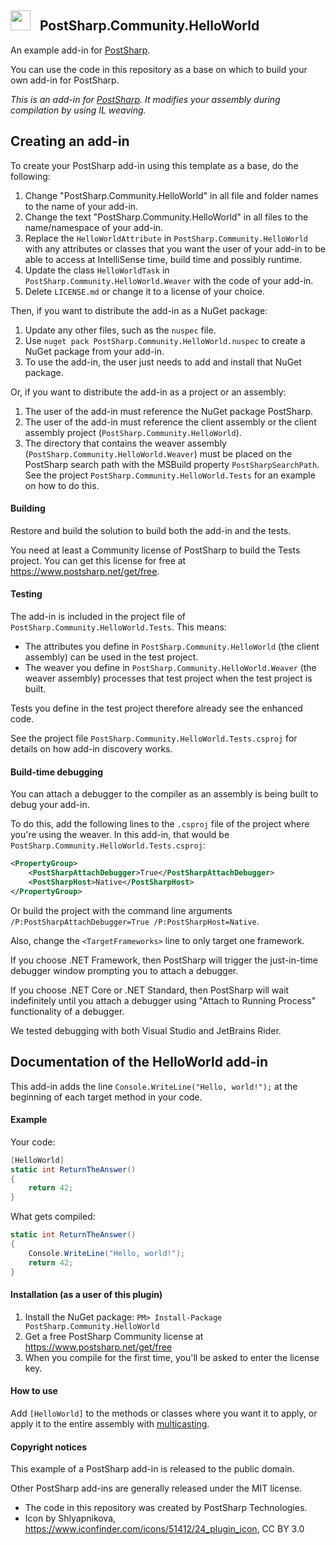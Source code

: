 ## <img src="https://cdn4.iconfinder.com/data/icons/Hypic_Icon_Pack_by_shlyapnikova/64/plugin_64.png" width="32"> &nbsp; PostSharp.Community.HelloWorld 
An example add-in for [PostSharp](https://postsharp.net).

You can use the code in this repository as a base on which to build your own add-in for PostSharp.

*This is an add-in for [PostSharp](https://postsharp.net). It modifies your assembly during compilation by using IL weaving.*

## Creating an add-in
To create your PostSharp add-in using this template as a base, do the following:
1. Change "PostSharp.Community.HelloWorld" in all file and folder names to the name of your add-in.
2. Change the text "PostSharp.Community.HelloWorld" in all files to the name/namespace of your add-in.
3. Replace the `HelloWorldAttribute` in `PostSharp.Community.HelloWorld` with any attributes or classes that you want the user of your add-in to be able to access at IntelliSense time, build time and possibly runtime.
4. Update the class `HelloWorldTask` in `PostSharp.Community.HelloWorld.Weaver` with the code of your add-in.
5. Delete `LICENSE.md` or change it to a license of your choice.

Then, if you want to distribute the add-in as a NuGet package:
1. Update any other files, such as the `nuspec` file.
2. Use `nuget pack PostSharp.Community.HelloWorld.nuspec` to create a NuGet package from your add-in.
3. To use the add-in, the user just needs to add and install that NuGet package.

Or, if you want to distribute the add-in as a project or an assembly:
1. The user of the add-in must reference the NuGet package PostSharp.
2. The user of the add-in must reference the client assembly or the client assembly project (`PostSharp.Community.HelloWorld`).
3. The directory that contains the weaver assembly (`PostSharp.Community.HelloWorld.Weaver`) must be placed on the PostSharp search path with the MSBuild property `PostSharpSearchPath`. See the project `PostSharp.Community.HelloWorld.Tests` for an example on how to do this.

#### Building
Restore and build the solution to build both the add-in and the tests.

You need at least a Community license of PostSharp to build the Tests project. You can get this license for free 
at https://www.postsharp.net/get/free.

#### Testing
The add-in is included in the project file of `PostSharp.Community.HelloWorld.Tests`. This means:
 * The attributes you
define in `PostSharp.Community.HelloWorld` (the client assembly) can be used in the test project.
 * The weaver you define
in `PostSharp.Community.HelloWorld.Weaver` (the weaver assembly) processes that test project when the test project is built.

Tests you define in the test project therefore already see the enhanced code.

See the project file `PostSharp.Community.HelloWorld.Tests.csproj` for details on how add-in discovery works.

#### Build-time debugging
You can attach a debugger to the compiler as an assembly is being built to debug your add-in.

To do this, add the following lines to the `.csproj` file of the project where you're using the weaver. In this add-in, that would be `PostSharp.Community.HelloWorld.Tests.csproj`:

```xml
<PropertyGroup>
    <PostSharpAttachDebugger>True</PostSharpAttachDebugger>
    <PostSharpHost>Native</PostSharpHost>
</PropertyGroup>
```
Or build the project with the command line arguments `/P:PostSharpAttachDebugger=True /P:PostSharpHost=Native`.

Also, change the `<TargetFrameworks>` line to only target one framework.

If you choose .NET Framework, then PostSharp will trigger the just-in-time debugger window prompting you to attach a debugger.

If you choose .NET Core or .NET Standard, then PostSharp will wait indefinitely until you attach a debugger using "Attach to Running Process" functionality of a debugger.

We tested debugging with both Visual Studio and JetBrains Rider.

## Documentation of the HelloWorld add-in
This add-in adds the line `Console.WriteLine("Hello, world!");` at the beginning of each target method in your code.
 
#### Example
Your code:
```csharp
[HelloWorld]
static int ReturnTheAnswer() 
{
    return 42;
}
```
What gets compiled:
```csharp
static int ReturnTheAnswer() 
{
    Console.WriteLine("Hello, world!");
    return 42;
}
```

#### Installation (as a user of this plugin)
1. Install the NuGet package: `PM> Install-Package PostSharp.Community.HelloWorld`
2. Get a free PostSharp Community license at https://www.postsharp.net/get/free
3. When you compile for the first time, you'll be asked to enter the license key.

#### How to use
Add `[HelloWorld]` to the methods or classes where you want it to apply, or apply it to the entire assembly with [multicasting](https://doc.postsharp.net/attribute-multicasting).

#### Copyright notices
This example of a PostSharp add-in is released to the public domain.

Other PostSharp add-ins are generally released under the MIT license.

* The code in this repository was created by PostSharp Technologies.
* Icon by Shlyapnikova, https://www.iconfinder.com/icons/51412/24_plugin_icon, CC BY 3.0